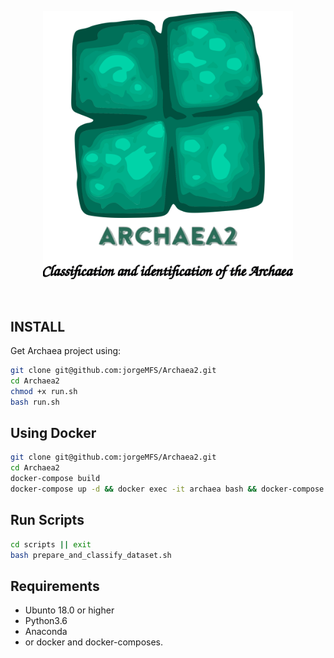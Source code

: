 <p align="center">
<img src="img/archaea2.png" alt="Archaea2" width="400" border="0" /></p>
<br>
<p align="center">
</p>

## INSTALL
Get Archaea project using:
```bash
git clone git@github.com:jorgeMFS/Archaea2.git
cd Archaea2
chmod +x run.sh
bash run.sh 
```

## Using Docker

```sh
git clone git@github.com:jorgeMFS/Archaea2.git
cd Archaea2
docker-compose build
docker-compose up -d && docker exec -it archaea bash && docker-compose down
```

## Run Scripts
```bash
cd scripts || exit
bash prepare_and_classify_dataset.sh
```

## Requirements
- Ubunto 18.0 or higher
- Python3.6
- Anaconda
- or docker and docker-composes.
